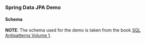 ### Spring Data JPA Demo

#### Schema
__NOTE__: The schema used for the demo is taken from the book [SQL Antipatterns Volume 1](https://pragprog.com/titles/bksap1/sql-antipatterns-volume-1/).
